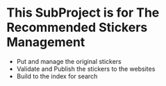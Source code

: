 # This SubProject is for The Recommended Stickers Management

* Put and manage the original stickers
* Validate and Publish the stickers to the websites
* Build to the index for search
